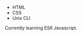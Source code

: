 - HTML
- CSS
- Unix CLI

Currently learning ES6 Javascript.

<!---
cl8396/cl8396 is a ✨ special ✨ repository because its `README.md` (this file) appears on your GitHub profile.
You can click the Preview link to take a look at your changes.
--->
